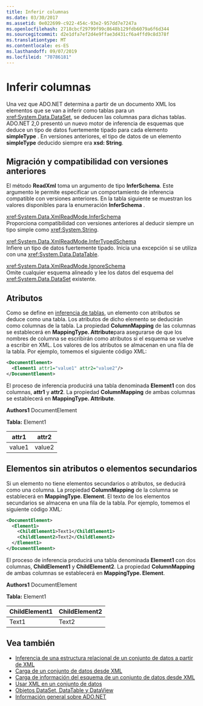 ```yaml
---
title: Inferir columnas
ms.date: 03/30/2017
ms.assetid: 0e022699-c922-454c-93e2-957dd7e7247a
ms.openlocfilehash: 2718cbcf29799f99c8648b129fdb6079a6f6d344
ms.sourcegitcommit: d2e1dfa7ef2d4e9ffae3d431cf6a4ffd9c8d378f
ms.translationtype: MT
ms.contentlocale: es-ES
ms.lasthandoff: 09/07/2019
ms.locfileid: "70786181"
---
```

# <a name="inferring-columns"></a>Inferir columnas
Una vez que ADO.NET determina a partir de un documento XML los elementos que se van a inferir como tablas para un <xref:System.Data.DataSet>, se deducen las columnas para dichas tablas. ADO.NET 2,0 presentó un nuevo motor de inferencia de esquemas que deduce un tipo de datos fuertemente tipado para cada elemento **simpleType** . En versiones anteriores, el tipo de datos de un elemento **simpleType** deducido siempre era **xsd: String**.  
  
## <a name="migration-and-backward-compatibility"></a>Migración y compatibilidad con versiones anteriores  
 El método **ReadXml** toma un argumento de tipo **InferSchema**. Este argumento le permite especificar un comportamiento de inferencia compatible con versiones anteriores. En la tabla siguiente se muestran los valores disponibles para la enumeración **InferSchema** .  
  
 <xref:System.Data.XmlReadMode.InferSchema>  
 Proporciona compatibilidad con versiones anteriores al deducir siempre un tipo simple como <xref:System.String>.  
  
 <xref:System.Data.XmlReadMode.InferTypedSchema>  
 Infiere un tipo de datos fuertemente tipado. Inicia una excepción si se utiliza con una <xref:System.Data.DataTable>.  
  
 <xref:System.Data.XmlReadMode.IgnoreSchema>  
 Omite cualquier esquema alineado y lee los datos del esquema del <xref:System.Data.DataSet> existente.  
  
## <a name="attributes"></a>Atributos  
 Como se define en [inferencia de tablas](inferring-tables.md), un elemento con atributos se deduce como una tabla. Los atributos de dicho elemento se deducirán como columnas de la tabla. La propiedad **ColumnMapping** de las columnas se establecerá en **MappingType. Attribute**para asegurarse de que los nombres de columna se escribirán como atributos si el esquema se vuelve a escribir en XML. Los valores de los atributos se almacenan en una fila de la tabla. Por ejemplo, tomemos el siguiente código XML:  
  
```xml  
<DocumentElement>  
  <Element1 attr1="value1" attr2="value2"/>  
</DocumentElement>  
```  
  
 El proceso de inferencia producirá una tabla denominada **Element1** con dos columnas, **attr1** y **attr2**. La propiedad **ColumnMapping** de ambas columnas se establecerá en **MappingType. Attribute**.  
  
 **Authors1** DocumentElement  
  
 **Tabla:** Element1  
  
|attr1|attr2|  
|-----------|-----------|  
|value1|value2|  
  
## <a name="elements-without-attributes-or-child-elements"></a>Elementos sin atributos o elementos secundarios  
 Si un elemento no tiene elementos secundarios o atributos, se deducirá como una columna. La propiedad **ColumnMapping** de la columna se establecerá en **MappingType. Element**. El texto de los elementos secundarios se almacena en una fila de la tabla. Por ejemplo, tomemos el siguiente código XML:  
  
```xml  
<DocumentElement>  
  <Element1>  
    <ChildElement1>Text1</ChildElement1>  
    <ChildElement2>Text2</ChildElement2>  
  </Element1>  
</DocumentElement>  
```  
  
 El proceso de inferencia producirá una tabla denominada **Element1** con dos columnas, **ChildElement1** y **ChildElement2**. La propiedad **ColumnMapping** de ambas columnas se establecerá en **MappingType. Element**.  
  
 **Authors1** DocumentElement  
  
 **Tabla:** Element1  
  
|ChildElement1|ChildElement2|  
|-------------------|-------------------|  
|Text1|Text2|  
  
## <a name="see-also"></a>Vea también

- [Inferencia de una estructura relacional de un conjunto de datos a partir de XML](inferring-dataset-relational-structure-from-xml.md)
- [Carga de un conjunto de datos desde XML](loading-a-dataset-from-xml.md)
- [Carga de información del esquema de un conjunto de datos desde XML](loading-dataset-schema-information-from-xml.md)
- [Usar XML en un conjunto de datos](using-xml-in-a-dataset.md)
- [Objetos DataSet, DataTable y DataView](index.md)
- [Información general sobre ADO.NET](../ado-net-overview.md)
